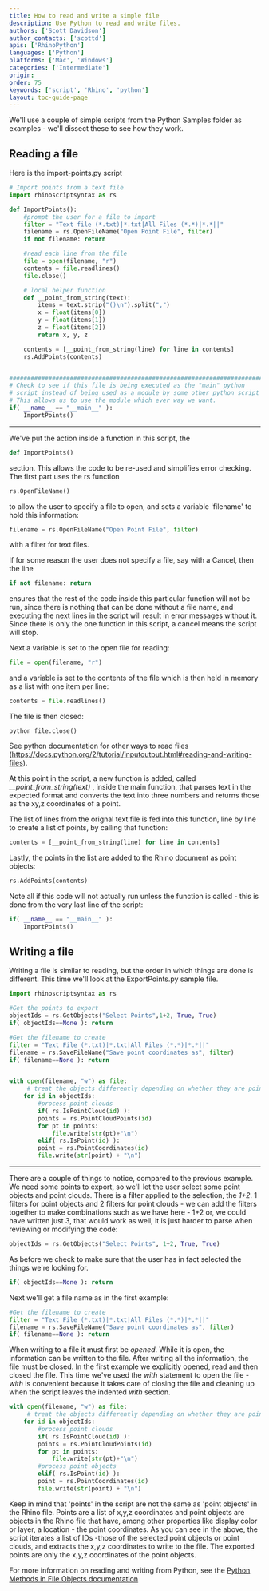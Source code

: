 ```yaml
---
title: How to read and write a simple file
description: Use Python to read and write files.
authors: ['Scott Davidson']
author_contacts: ['scottd']
apis: ['RhinoPython']
languages: ['Python']
platforms: ['Mac', 'Windows']
categories: ['Intermediate']
origin:
order: 75
keywords: ['script', 'Rhino', 'python']
layout: toc-guide-page
---
```

We'll use a couple of simple scripts from the Python Samples folder as examples - we'll dissect these to see how they work.

## Reading a file

Here is the import-points.py script

```python
# Import points from a text file
import rhinoscriptsyntax as rs

def ImportPoints():
    #prompt the user for a file to import
    filter = "Text file (*.txt)|*.txt|All Files (*.*)|*.*||"
    filename = rs.OpenFileName("Open Point File", filter)
    if not filename: return

    #read each line from the file
    file = open(filename, "r")
    contents = file.readlines()
    file.close()

    # local helper function    
    def __point_from_string(text):
        items = text.strip("()\n").split(",")
        x = float(items[0])
        y = float(items[1])
        z = float(items[2])
        return x, y, z

    contents = [__point_from_string(line) for line in contents]
    rs.AddPoints(contents)


##########################################################################
# Check to see if this file is being executed as the "main" python
# script instead of being used as a module by some other python script
# This allows us to use the module which ever way we want.
if( __name__ == "__main__" ):
    ImportPoints()
```
---

We've put the action inside a function in this script, the

```python
def ImportPoints()
```
section. This allows the code to be re-used and simplifies error checking.
The first part uses the rs function

```python
rs.OpenFileName()
```

to allow the user to specify a file to open, and sets a variable 'filename' to hold this information:

```python
filename = rs.OpenFileName("Open Point File", filter)
```

with a filter for text files.

If for some reason the user does not specify a file, say with a Cancel, then the line

```python
if not filename: return
```

ensures that the rest of the code inside this particular function will not be run, since there is nothing that can be done without a file name, and executing the next lines in the script will result in error messages without it. Since there is only the one function in this script, a cancel means the script will stop.

Next a variable is set to the open file for reading:

```python
file = open(filename, "r")
```

and a variable is set to the contents of the file  which is then held in memory as a list with one item per line:

```python
contents = file.readlines()
```

The file is then closed:

```
python file.close()
```

See python documentation for other ways to read files (<https://docs.python.org/2/tutorial/inputoutput.html#reading-and-writing-files>).

At this point in the script, a new function is added, called *__point_from_string(text)* ,  inside the main function, that parses text in the expected format and converts the text into three numbers and returns those as the xy,z coordinates of a point.

The list of lines from the orignal text file is fed into this function, line by line to create a list of points, by calling that function:

```python
contents = [__point_from_string(line) for line in contents]
```

Lastly, the points in the list are added to the Rhino document as point objects:

```python
rs.AddPoints(contents)
```

Note all if this code will not actually run unless the function is called - this is done from the very last line of the script:

```python
if( __name__ == "__main__" ):
    ImportPoints()
```


## Writing a file

Writing a file is similar to reading, but the order in which things are done is different. This time we'll look at the ExportPoints.py sample file.

```python
import rhinoscriptsyntax as rs

#Get the points to export
objectIds = rs.GetObjects("Select Points",1+2, True, True)
if( objectIds==None ): return

#Get the filename to create
filter = "Text File (*.txt)|*.txt|All Files (*.*)|*.*||"
filename = rs.SaveFileName("Save point coordinates as", filter)
if( filename==None ): return


with open(filename, "w") as file:
     # treat the objects differently depending on whether they are points or point clouds
    for id in objectIds:
        #process point clouds
        if( rs.IsPointCloud(id) ):
        points = rs.PointCloudPoints(id)
        for pt in points:
            file.write(str(pt)+"\n")
        elif( rs.IsPoint(id) ):
        point = rs.PointCoordinates(id)
        file.write(str(point) + "\n")

```
----    

There are a couple of things to notice, compared to the previous example. We need some points to export, so we'll let the user select some point objects and point clouds. There is a filter applied to the selection, the _1+2_. 1 filters for point objects and 2 filters for point clouds - we can add the filters together to make combinations such as we have here - 1+2 or, we could have written just 3, that would work as well, it is just harder to parse when reviewing or modifying the code:


```python
objectIds = rs.GetObjects("Select Points", 1+2, True, True)
```

As before we check to make sure that the user has in fact selected the things we're looking for.

```python
if( objectIds==None ): return
```

Next we'll get a file name as in the first example:

```python
#Get the filename to create
filter = "Text File (*.txt)|*.txt|All Files (*.*)|*.*||"
filename = rs.SaveFileName("Save point coordinates as", filter)
if( filename==None ): return
```


When writing to a file it must first be *opened*.  While it is open, the information can be written to the file.  After writing all the information, the file must be closed. In the first example we explicitly opened, read and then closed the file. This time we've used the *with* statement to open the file - *with* is convenient because it takes care of closing the file and cleaning up when the script leaves the indented *with* section.

```python
with open(filename, "w") as file:
     # treat the objects differently depending on whether they are points or point clouds
    for id in objectIds:
        #process point clouds
        if( rs.IsPointCloud(id) ):
        points = rs.PointCloudPoints(id)
        for pt in points:
            file.write(str(pt)+"\n")
        #process point objects
        elif( rs.IsPoint(id) ):
        point = rs.PointCoordinates(id)
        file.write(str(point) + "\n")
````
Keep in mind that 'points' in the script are not the same as 'point objects' in the Rhino file. Points are a list of x,y,z coordinates and point objects are objects in the Rhino file that have, among other properties like display color or layer, a location - the point coordinates.  As you can see in the above, the script iterates a list of IDs -those of the selected point objects or point clouds, and extracts the x,y,z coordinates to write to the file. The exported points are only the x,y,z coordinates of the point objects.

For more information on reading and writing from Python, see the [Python Methods in File Objects documentation](https://docs.python.org/2/tutorial/inputoutput.html#methods-of-file-objects)
